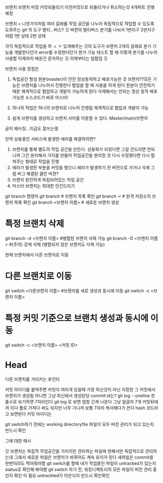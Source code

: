 브랜치
브랜치 머징
커밋되돌리기
이전커밋으로 되돌리거나 취소하는것
4개파트 진행예정

브랜치 = 나뭇가지처럼 여러 갈래롤 작업 공간을 나누어
독립적으로 작업할 수 있도록 도와주는 git 의 도구
멀티...버스?
깃 버젼의 멀티버스
분기를 나눠서 1번지구 2번지구 처럼
1번 상태 2번 상태

각각 독립적으로 작업을 하 ㅅ ㅜ 있게해주는 깃의 도구가 브랜치
2개의 갈래로 분기
기능을 개발한다던가 error를 수정한다던가
뭔가 기능 테스트 할 때 이렇게 분기를 나누어 사용함
이제까지 배운건 혼자하는 깃 이제부터는 팀협업 깃

브랜치 사용 장점은
1. 독립공간 형성 원본(master)이 안전
    정상동작하고 배포가능한 것 
    브랜치??모든 기능은 브랜치를 나누어서 진행한다
    협업을 할 때 사용을 하게 된다 원본이 안전하기 때문
    체계적으로 협업하고 개발이 가능하게 된다
    삭제해서는 안되는 정상 동작 배포가능한 소스코드가 바로 마스터!

2. 하나의 작업은 하나의 브랜치로 나누어 진행됨 체계적으로 협업과 개발이 가능
3. 쉽게 브랜치를 생성하고 브랜치 사이를 이동할 수 있다.
Master(main)브랜치

굳이 왜쓰징...지금도 잘쓰는뎅

만약 상용중인 서비스에 발생한 에러를 해결하려면?
1. 브랜치를 통해 별도의 작업 공간을 만든다.
   상용화가 되었다면 그걸 건드리면 안되니까 그건 분리해서 가지를 만들어 작업공간을 분리한 것
   다시 수정했다면 다시 합쳐주는 형태로 작업을 진행
2. 에러가 발생한 부분을 커밋을 했으니 에러가 발생하기 전 버전으로 가거나 삭제
   그럼 버그 해결된 클린 버젼?
3. 브랜치 완전하게 독립되어있는 작업 공간
4. 마스터 브랜치는 최대한 안건드리기

git branch 명령어
git branch # 브랜치 목록 확인
git branch -r # 원격 저장소의 브랜치 목록 확인
git branch <브랜치 이름> # 새로운 브랜치 생성

# 특정 브랜치 삭제
git branch -d <브랜치 이름> #병합된 브랜치 삭제 가능
git branch -D <브랜치 이름> #(주의) 강제 삭제 (병합되지 않은 브랜치도 삭제 가능)

현재 브랜치에서 다른 브랜치로 이동
# 다른 브랜치로 이동
git switch <다른브랜치 이름>
#브랜치를 새로 생성과 동시에 이동
git switch -c <브랜치 이름>
# 특정 커밋 기준으로 브랜치 생성과 동시에 이동
git switch -c <브랜치 이름> <커밋 ID>
# Head
다른 브랜치를 가리키는 포인터

커밋 아이디를 붙여주면 커밋이 여러개 있을때 가장 최신것이 아닌 지정한 그 커밋에서 브랜치가 생성됨
아니면 그냥 최신에서 생성된당
commit id는?
git log --oneline
한줄ㄹ로 보기하면 7자리인디
git log 로 보면 엄청 긴게 나온다
그냥 앞글자 7개 커밋뒤에꺼 이다
풀로 가져다 써도 되지만 너무 기니까 보통 7자리 복사해다가 쓴다
hash 코드라고 보면된다 커밋 아이디는

git switch하기 전에는 working directoryfile 파일이 모두 버전 관리가 되고 있는지 반드시 확인

그에 대한 예시

깃 브랜치는 독립적 작업공간을 가지지만 관리하는 파일에 한해서만 독립적으로 관리하는데
그래서 새로운 파일은 브랜치가 바뀌어도 계속 유지가 된다
새파일은 commit을 한번이라도 찍어줘야함
git switch를 할때 내가 작업중인 파일이 untracked가 있는지 status로 확인해 봐야함
git switch 하기 전, 워킹디렉토리의 모든 파일이 버전 관리 중 인지 확인 이 필요
untrackted가 이쓴늬지 반드시 확인확인
